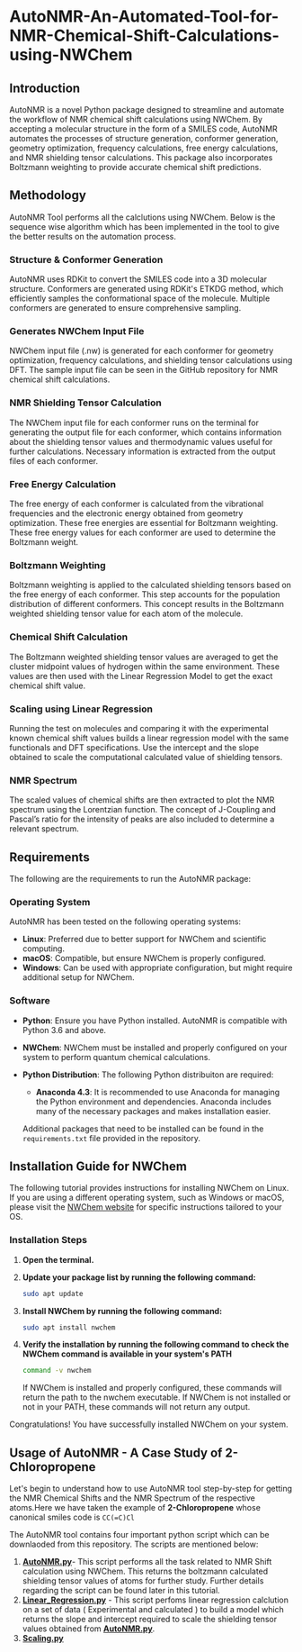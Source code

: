 # AutoNMR-An-Automated-Tool-for-NMR-Chemical-Shift-Calculations-using-NWChem
## Introduction
AutoNMR is a novel Python package designed to streamline and automate the workflow of NMR chemical shift calculations using NWChem. By accepting a molecular structure in the form of a SMILES code, AutoNMR automates the processes of structure generation, conformer generation, geometry optimization, frequency calculations, free energy calculations, and NMR shielding tensor calculations. This package also incorporates Boltzmann weighting to provide accurate chemical shift predictions.
## Methodology
AutoNMR Tool performs all the calclutions using NWChem. Below is the sequence wise algorithm which has been implemented in the tool to give the better results on the automation process.
### Structure & Conformer Generation

AutoNMR uses RDKit to convert the SMILES code into a 3D molecular structure. Conformers are generated using RDKit's ETKDG method, which efficiently samples the conformational space of the molecule. Multiple conformers are generated to ensure comprehensive sampling.

### Generates NWChem Input File

NWChem input file (.nw) is generated for each conformer for geometry optimization, frequency calculations, and shielding tensor calculations using DFT. The sample input file can be seen in the GitHub repository for NMR chemical shift calculations.

### NMR Shielding Tensor Calculation

The NWChem input file for each conformer runs on the terminal for generating the output file for each conformer, which contains information about the shielding tensor values and thermodynamic values useful for further calculations. Necessary information is extracted from the output files of each conformer.

### Free Energy Calculation

The free energy of each conformer is calculated from the vibrational frequencies and the electronic energy obtained from geometry optimization. These free energies are essential for Boltzmann weighting. These free energy values for each conformer are used to determine the Boltzmann weight.

### Boltzmann Weighting

Boltzmann weighting is applied to the calculated shielding tensors based on the free energy of each conformer. This step accounts for the population distribution of different conformers. This concept results in the Boltzmann weighted shielding tensor value for each atom of the molecule.

### Chemical Shift Calculation

The Boltzmann weighted shielding tensor values are averaged to get the cluster midpoint values of hydrogen within the same environment. These values are then used with the Linear Regression Model to get the exact chemical shift value.

### Scaling using Linear Regression

Running the test on molecules and comparing it with the experimental known chemical shift values builds a linear regression model with the same functionals and DFT specifications. Use the intercept and the slope obtained to scale the computational calculated value of shielding tensors.

### NMR Spectrum

The scaled values of chemical shifts are then extracted to plot the NMR spectrum using the Lorentzian function. The concept of J-Coupling and Pascal’s ratio for the intensity of peaks are also included to determine a relevant spectrum.

## Requirements
The following are the requirements to run the AutoNMR package:

### Operating System
AutoNMR has been tested on the following operating systems:
- **Linux**: Preferred due to better support for NWChem and scientific computing.
- **macOS**: Compatible, but ensure NWChem is properly configured.
- **Windows**: Can be used with appropriate configuration, but might require additional setup for NWChem.
### Software
- **Python**: Ensure you have Python installed. AutoNMR is compatible with Python 3.6 and above.
- **NWChem**: NWChem must be installed and properly configured on your system to perform quantum chemical calculations.
- **Python Distribution**: The following Python distribuiton are required:
  - **Anaconda 4.3**: It is recommended to use Anaconda for managing the Python environment and dependencies. Anaconda includes many of the necessary packages and makes installation easier.

  Additional packages that need to be installed can be found in the `requirements.txt` file provided in the repository.
## Installation Guide for NWChem
The following tutorial provides instructions for installing NWChem on Linux. If you are using a different operating system, such as Windows or macOS, please visit the [NWChem website](https://nwchemgit.github.io/Download.html#nwchem-availability-in-linux-distributions) for specific instructions tailored to your OS.
### Installation Steps
1. **Open the terminal.**

2. **Update your package list by running the following command:**

    ```sh
    sudo apt update
    ```

3. **Install NWChem by running the following command:**

    ```sh
    sudo apt install nwchem
    ```

4. **Verify the installation by running the following command to check the NWChem command is available in your system's PATH**

    ```sh
    command -v nwchem
    ```

    If NWChem is installed and properly configured, these commands will return the path to the nwchem executable. If NWChem is not installed or not in your PATH, these commands will not return any output.

Congratulations! You have successfully installed NWChem on your system.
## Usage of AutoNMR - A Case Study of 2-Chloropropene
Let's begin to understand how to use AutoNMR tool step-by-step for getting the NMR Chemical Shifts and the NMR Spectrum of the respective atoms.Here we have taken the example of **2-Chloropropene** whose canonical smiles code is `CC(=C)Cl`

The AutoNMR tool contains four important python script which can be downlaoded from this repository. The scripts are mentioned below:

1. [**AutoNMR.py**](AutoNMR.py)- This script performs all the task related to NMR Shift calculation using NWChem. This returns the boltzmann calculated shielding tensor values of atoms for further study. Further details regarding the script can be found later in this tutorial.
2. [**Linear_Regression.py**](Linear_Regression.py) - This script perfoms linear regression calclution on a set of data ( Experimental and calculated ) to build a model which returns the slope and intercept required to scale the shielding tensor values obtained from [**AutoNMR.py**](AutoNMR.py).
3. [**Scaling.py**](Scaling.py)

